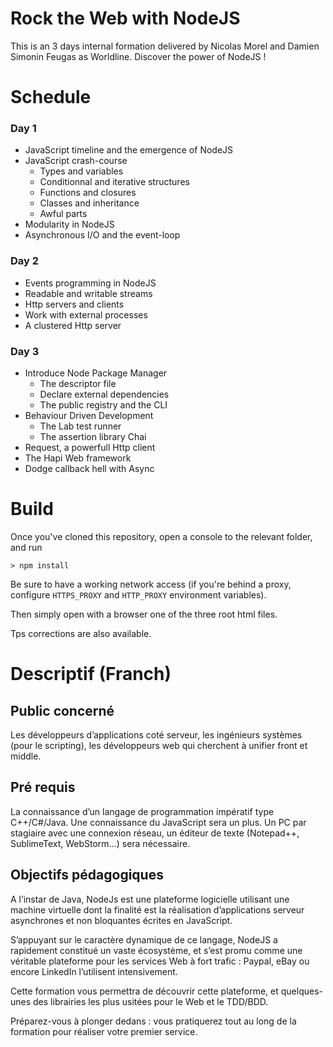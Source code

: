 # Rock the Web with NodeJS

This is an 3 days internal formation delivered by Nicolas Morel and Damien Simonin Feugas as Worldline.
Discover the power of NodeJS !


# Schedule

### Day 1

- JavaScript timeline and the emergence of NodeJS
- JavaScript crash-course
    - Types and variables
    - Conditionnal and iterative structures
    - Functions and closures
    - Classes and inheritance
    - Awful parts
- Modularity in NodeJS
- Asynchronous I/O and the event-loop

### Day 2

- Events programming in NodeJS
- Readable and writable streams
- Http servers and clients
- Work with external processes
- A clustered Http server

### Day 3

- Introduce Node Package Manager
    - The descriptor file
    - Declare external dependencies
    - The public registry and the CLI
- Behaviour Driven Development
    - The Lab test runner
    - The assertion library Chai
- Request, a powerfull Http client
- The Hapi Web framework
- Dodge callback hell with Async


# Build

Once you've cloned this repository, open a console to the relevant folder, and run

    > npm install

Be sure to have a working network access (if you're behind a proxy, configure `HTTPS_PROXY` and `HTTP_PROXY` environment variables).

Then simply open with a browser one of the three root html files.

Tps corrections are also available.


# Descriptif (Franch)

## Public concerné

Les développeurs d’applications coté serveur, les ingénieurs systèmes (pour le scripting), les développeurs web qui cherchent à unifier front et middle.


## Pré requis

La connaissance d’un langage de programmation impératif type C++/C#/Java.
Une connaissance du JavaScript sera un plus.
Un PC par stagiaire avec une connexion réseau, un éditeur de texte (Notepad++, SublimeText, WebStorm...) sera nécessaire.


## Objectifs pédagogiques

A l’instar de Java, NodeJs est une plateforme logicielle utilisant une machine virtuelle dont la finalité est la réalisation d’applications serveur asynchrones et non bloquantes écrites en JavaScript.

S’appuyant sur le caractère dynamique de ce langage, NodeJS a rapidement constitué un vaste écosystème, et s’est promu comme une véritable plateforme pour les services Web à fort trafic : Paypal, eBay ou encore LinkedIn l’utilisent intensivement.

Cette formation vous permettra de découvrir cette plateforme, et quelques-unes des librairies les plus usitées pour le Web et  le TDD/BDD.

Préparez-vous à plonger dedans : vous pratiquerez tout au long de la formation pour réaliser votre premier service.
